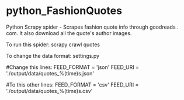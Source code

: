# python_FashionQuotes

Python Scrapy spider - Scrapes fashion quote info through goodreads . com. It also download all the quote's author images.

To run this spider: scrapy crawl quotes

To change the data format: settings.py

  #Change this lines:
  FEED_FORMAT = 'json'
  FEED_URI = './output/data/quotes_%(time)s.json'
  
  #To this other lines:
  FEED_FORMAT = 'csv'
  FEED_URI = './output/data/quotes_%(time)s.csv'
